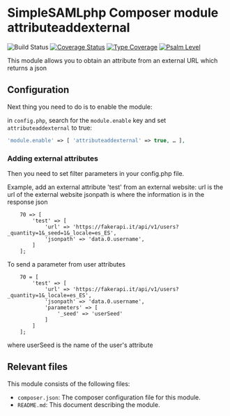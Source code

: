# SimpleSAMLphp Composer module attributeaddexternal

![Build Status](https://github.com/jmoral/simplesamlphp-module-attributeaddexternal/actions/workflows/php.yml/badge.svg?branch=master)
[![Coverage Status](https://codecov.io/gh/jmoral/simplesamlphp-module-attributeaddexternal/branch/master/graph/badge.svg)](https://codecov.io/gh/jmoral/simplesamlphp-module-attributeaddexternal)
[![Type Coverage](https://shepherd.dev/github/jmoral/simplesamlphp-module-attributeaddexternal/coverage.svg)](https://shepherd.dev/github/jmoral/simplesamlphp-module-attributeaddexternal)
[![Psalm Level](https://shepherd.dev/github/jmoral/simplesamlphp-module-attributeaddexternal/level.svg)](https://shepherd.dev/github/jmoral/simplesamlphp-module-attributeaddexternal)

This module allows you to obtain an attribute from an external URL which returns a json

## Configuration

Next thing you need to do is to enable the module:

in `config.php`, search for the `module.enable` key and set `attributeaddexternal` to true:

```php
'module.enable' => [ 'attributeaddexternal' => true, … ],
```

### Adding external attributes

Then you need to set filter parameters in your config.php file.

Example, add an external attribute 'test' from an external website:
url is the url of the external website
jsonpath is where the information is in the response json

```
    70 => [
        'test' => [
            'url' => 'https://fakerapi.it/api/v1/users?_quantity=1&_seed=1&_locale=es_ES',
            'jsonpath' => 'data.0.username',
        ]
    ];

```

To send a parameter from user attributes

```
    70 = [
        'test' => [
            'url' => 'https://fakerapi.it/api/v1/users?_quantity=1&_locale=es_ES',
            'jsonpath' => 'data.0.username',
            'parameters' => [
                '_seed' => 'userSeed'
            ]
        ]
    ];
```
where userSeed is the name of the user's attribute

## Relevant files

This module consists of the following files:

- `composer.json`: The composer configuration file for this module.
- `README.md`: This document describing the module.
